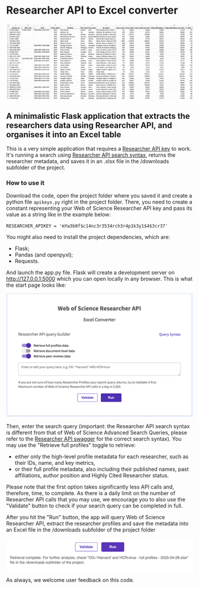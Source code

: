 # Researcher API to Excel converter

![Example](screenshots/example.png)


## A minimalistic Flask application that extracts the researchers data using Researcher API, and organises it into an Excel table

This is a very simple application that requires a [Researcher API key](https://developer.clarivate.com/apis/wos-researcher) to work. It's running a search using [Researcher API search syntax](https://api.clarivate.com/swagger-ui/?url=https%3A%2F%2Fdeveloper.clarivate.com%2Fapis%2Fwos-researcher%2Fswagger), returns the researcher metadata, and saves it in an .xlsx file in the /downloads subfolder of the project.


### How to use it
Download the code, open the project folder where you saved it and create a python file `apikeys.py` right in the project folder. There, you need to create a constant representing your Web of Science Researcher API key and pass its value as a string like in the example below:

```
RESEARCHER_APIKEY = 'mYw3b0f$c14nc3r3534rch3r4p1k3y1$4$3cr37'
```

You might also need to install the project dependencies, which are:
- Flask;
- Pandas (and openpyxl);
- Requests.

And launch the app.py file. Flask will create a development server on http://127.0.0.1:5000 which you can open locally in any browser. This is what the start page looks like:

![Start page](screenshots/index.png)

Then, enter the search query (important: the Researcher API search syntax is different from that of Web of Science Advanced Search Queries, please refer to the [Researcher API swagger](https://api.clarivate.com/swagger-ui/?url=https%3A%2F%2Fdeveloper.clarivate.com%2Fapis%2Fwos-researcher%2Fswagger) for the correct search syntax). You may use the "Retrieve full profiles" toggle to retrieve:
- either only the high-level profile metadata for each researcher, such as their IDs, name, and key metrics,
- or their full profile metadata, also including their published names, past affiliations, author position and Highly Cited Researcher status.

Please note that the first option takes significantly less API calls and, therefore, time, to complete. As there is a daily limit on the number of Researcher API calls that you may use, we encourage you to also use the "Validate" button to check if your search query can be completed in full.

After you hit the "Run" button, the app will query Web of Science Researcher API, extract the researcher profiles and save the metadata into an Excel file in the /downloads subfolder of the project folder

![Screenshot](screenshots/results.png)

As always, we welcome user feedback on this code.
